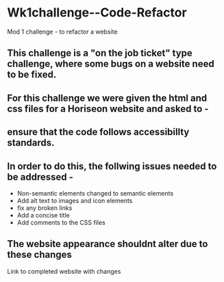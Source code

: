 # Wk1challenge--Code-Refactor
Mod 1 challenge - to refactor a website 

## This challenge is a "on the job ticket" type challenge, where some bugs on a website need to be fixed.

## For this challenge we were given the html and css files for a Horiseon website and asked to - 
## ensure that the code follows accessibillty standards.

## In order to do this, the follwing issues needed to be addressed - 

* Non-semantic elements changed to semantic elements
* Add alt text to images and icon elements
* fix any broken links
* Add a concise title
* Add comments to the CSS files 

## The website appearance shouldnt alter due to these changes

Link to completed website with changes








